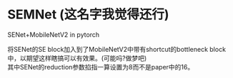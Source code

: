# SEMNet (这名字我觉得还行)
SENet+MobileNetV2  in pytorch

将SENet的SE block加入到了MobileNetV2中带有shortcut的bottleneck block中，以期望这样瞎搞可以有效果。(可能吗?做梦吧)  
其中SENet的reduction参数掐指一算设置为8而不是paper中的16。
